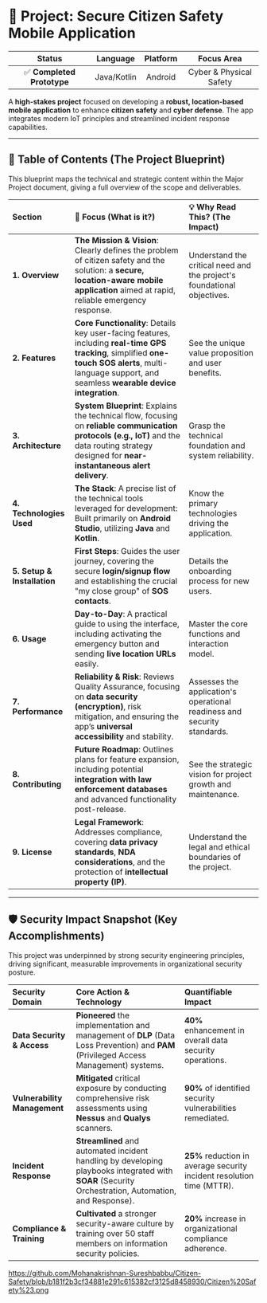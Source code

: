 # 🚨 Project: Secure Citizen Safety Mobile Application

| Status | Language | Platform | Focus Area |
| :---: | :---: | :---: | :---: |
| ✅ **Completed Prototype** | Java/Kotlin | Android | Cyber & Physical Safety |

A **high-stakes project** focused on developing a **robust, location-based mobile application** to enhance **citizen safety** and **cyber defense**. The app integrates modern IoT principles and streamlined incident response capabilities.

---

## 📖 Table of Contents (The Project Blueprint)

This blueprint maps the technical and strategic content within the Major Project document, giving a full overview of the scope and deliverables.

| Section | 🎯 **Focus (What is it?)** | 💡 **Why Read This? (The Impact)** |
| :--- | :--- | :--- |
| **1. Overview** | **The Mission & Vision**: Clearly defines the problem of citizen safety and the solution: a **secure, location-aware mobile application** aimed at rapid, reliable emergency response. | Understand the critical need and the project's foundational objectives. |
| **2. Features** | **Core Functionality**: Details key user-facing features, including **real-time GPS tracking**, simplified **one-touch SOS alerts**, multi-language support, and seamless **wearable device integration**. | See the unique value proposition and user benefits. |
| **3. Architecture** | **System Blueprint**: Explains the technical flow, focusing on **reliable communication protocols (e.g., IoT)** and the data routing strategy designed for **near-instantaneous alert delivery**. | Grasp the technical foundation and system reliability. |
| **4. Technologies Used** | **The Stack**: A precise list of the technical tools leveraged for development: Built primarily on **Android Studio**, utilizing **Java** and **Kotlin**. | Know the primary technologies driving the application. |
| **5. Setup & Installation** | **First Steps**: Guides the user journey, covering the secure **login/signup flow** and establishing the crucial "my close group" of **SOS contacts**. | Details the onboarding process for new users. |
| **6. Usage** | **Day-to-Day**: A practical guide to using the interface, including activating the emergency button and sending **live location URLs** easily. | Master the core functions and interaction model. |
| **7. Performance** | **Reliability & Risk**: Reviews Quality Assurance, focusing on **data security (encryption)**, risk mitigation, and ensuring the app’s **universal accessibility** and stability. | Assesses the application's operational readiness and security standards. |
| **8. Contributing** | **Future Roadmap**: Outlines plans for feature expansion, including potential **integration with law enforcement databases** and advanced functionality post-release. | See the strategic vision for project growth and maintenance. |
| **9. License** | **Legal Framework**: Addresses compliance, covering **data privacy standards**, **NDA considerations**, and the protection of **intellectual property (IP)**. | Understand the legal and ethical boundaries of the project. |

---

## 🛡️ Security Impact Snapshot (Key Accomplishments)

This project was underpinned by strong security engineering principles, driving significant, measurable improvements in organizational security posture.

| Security Domain | Core Action & Technology | Quantifiable Impact |
| :--- | :--- | :--- |
| **Data Security & Access** | **Pioneered** the implementation and management of **DLP** (Data Loss Prevention) and **PAM** (Privileged Access Management) systems. | **40%** enhancement in overall data security operations. |
| **Vulnerability Management** | **Mitigated** critical exposure by conducting comprehensive risk assessments using **Nessus** and **Qualys** scanners. | **90%** of identified security vulnerabilities remediated. |
| **Incident Response** | **Streamlined** and automated incident handling by developing playbooks integrated with **SOAR** (Security Orchestration, Automation, and Response). | **25%** reduction in average security incident resolution time (MTTR). |
| **Compliance & Training** | **Cultivated** a stronger security-aware culture by training over 50 staff members on information security policies. | **20%** increase in organizational compliance adherence. |

https://github.com/Mohanakrishnan-Sureshbabbu/Citizen-Safety/blob/b181f2b3cf34881e291c615382cf3125d8458930/Citizen%20Safety%23.png
